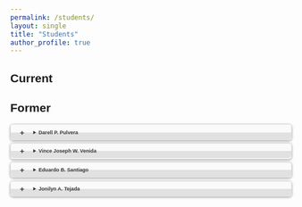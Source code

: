 ```yaml
---
permalink: /students/
layout: single
title: "Students"
author_profile: true
---
```


<style>
body {font-family: Arial, Helvetica, sans-serif;}
a {color: #C00;}
details {border: 1px solid #E1E1E1; border-radius: 5px; box-shadow: 0 1px 4px rgba(0, 0, 0, .4); color: #363636; margin: 0 0 .4em; padding: 1%;}
details[open] {background: #E1E1E1;}
summary {background: -webkit-linear-gradient(top, #FAFAFA 50%, #E1E1E1 50%); border-radius: 5px; cursor: pointer; font-size: .65em; font-weight: bold; margin: -1%; padding: 8px 0; position: relative; width: 102%;}
summary:hover, details[open] summary {background: #E1E1E1;}
summary::-webkit-details-marker {display: none}
summary:before{border-radius: 5px; content: "+"; color: #363636; display: block; float: left; font-size: 1.5em; font-weight: bold; margin: -2px 10px 0 10px; padding: 0; text-align: center; width: 20px;}
details[open] summary:before {content: "-"; margin-top: -2px;}
p {font-size: .5em;}
</style>

Current
------


Former
------
<details>
<summary>Darell P. Pulvera</summary>
<p><br>
Master in Information Technology, 2019 <br>
<b><a href="/publications/leafcheckit/">EyeRice: A Rice Disease Identification Mobile Application using Deep Convolutional Neural Network</a></b>
</p>
</details>

<details>
<summary>Vince Joseph W. Venida</summary>
<p><br>
Master in Information Technology, 2019 <br>
**Tuberculosis Surveillance, Knowledge Generation and Decision Support System**
</p>
</details>

<details>
<summary>Eduardo B. Santiago</summary>
<p><br>
Master in Information Technology, 2019 <br>
**A Model Based Prediction of Desirable Applicants through Employee’s Perception of Retention and Performance**
</p>
</details>

<details>
<summary>Jonilyn A. Tejada</summary>
<p><br>
Master in Information Technology, 2018 <br>
**LeafCheckIT: A Banana Leaf Analyzer for Identifying Macronutrient Deficiency**
</p>
</details>

